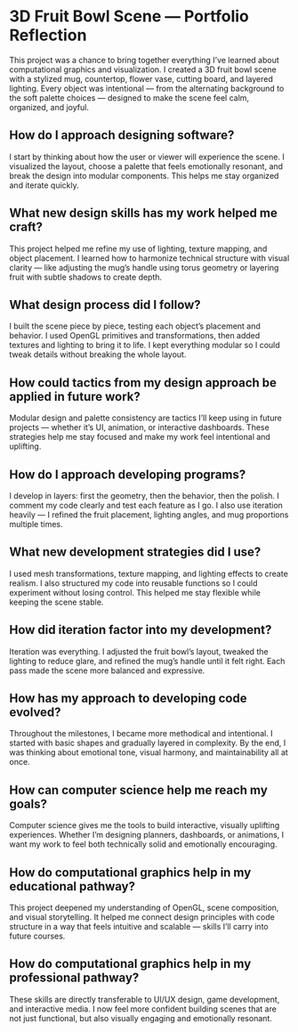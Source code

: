 # 3D Fruit Bowl Scene — Portfolio Reflection

This project was a chance to bring together everything I’ve learned about computational graphics and visualization. I created a 3D fruit bowl scene with a stylized mug, countertop, flower vase, cutting board, and layered lighting. Every object was intentional — from the alternating background to the soft palette choices — designed to make the scene feel calm, organized, and joyful.

## How do I approach designing software?
I start by thinking about how the user or viewer will experience the scene. I visualized the layout, choose a palette that feels emotionally resonant, and break the design into modular components. This helps me stay organized and iterate quickly.

## What new design skills has my work helped me craft?
This project helped me refine my use of lighting, texture mapping, and object placement. I learned how to harmonize technical structure with visual clarity — like adjusting the mug’s handle using torus geometry or layering fruit with subtle shadows to create depth.

## What design process did I follow?
I built the scene piece by piece, testing each object’s placement and behavior. I used OpenGL primitives and transformations, then added textures and lighting to bring it to life. I kept everything modular so I could tweak details without breaking the whole layout.

## How could tactics from my design approach be applied in future work?
Modular design and palette consistency are tactics I’ll keep using in future projects — whether it’s UI, animation, or interactive dashboards. These strategies help me stay focused and make my work feel intentional and uplifting.

## How do I approach developing programs?
I develop in layers: first the geometry, then the behavior, then the polish. I comment my code clearly and test each feature as I go. I also use iteration heavily — I refined the fruit placement, lighting angles, and mug proportions multiple times.

## What new development strategies did I use?
I used mesh transformations, texture mapping, and lighting effects to create realism. I also structured my code into reusable functions so I could experiment without losing control. This helped me stay flexible while keeping the scene stable.

## How did iteration factor into my development?
Iteration was everything. I adjusted the fruit bowl’s layout, tweaked the lighting to reduce glare, and refined the mug’s handle until it felt right. Each pass made the scene more balanced and expressive.

## How has my approach to developing code evolved?
Throughout the milestones, I became more methodical and intentional. I started with basic shapes and gradually layered in complexity. By the end, I was thinking about emotional tone, visual harmony, and maintainability all at once.

## How can computer science help me reach my goals?
Computer science gives me the tools to build interactive, visually uplifting experiences. Whether I’m designing planners, dashboards, or animations, I want my work to feel both technically solid and emotionally encouraging.

## How do computational graphics help in my educational pathway?
This project deepened my understanding of OpenGL, scene composition, and visual storytelling. It helped me connect design principles with code structure in a way that feels intuitive and scalable — skills I’ll carry into future courses.

## How do computational graphics help in my professional pathway?
These skills are directly transferable to UI/UX design, game development, and interactive media. I now feel more confident building scenes that are not just functional, but also visually engaging and emotionally resonant.
